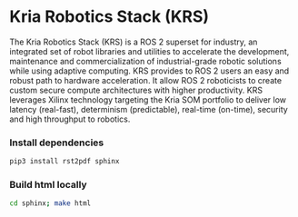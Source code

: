 # Kria Robotics Stack (KRS)

The Kria Robotics Stack (KRS) is a ROS 2 superset for industry, an integrated set of robot libraries and utilities to accelerate the development, maintenance and commercialization of industrial-grade robotic solutions while using adaptive computing. KRS provides to ROS 2 users an easy and robust path to hardware acceleration. It allow ROS 2 roboticists to create custom secure compute architectures with higher productivity. KRS leverages Xilinx technology targeting the Kria SOM portfolio to deliver low latency (real-fast), determinism (predictable), real-time (on-time), security and high throughput to robotics.
### Install dependencies

```bash
pip3 install rst2pdf sphinx
```

### Build html locally

```bash
cd sphinx; make html
```
